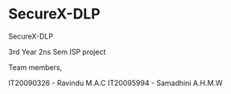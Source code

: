 # SecureX-DLP
SecureX-DLP

3rd Year 2ns Sem ISP project

Team members,

IT20090326 - Ravindu M.A.C
IT20095994 - Samadhini A.H.M.W
